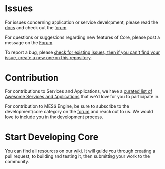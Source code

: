 # Issues

For issues concerning application or service development, please read the [docs](https://docs.mesg.com/) and check out the [forum](https://forum.mesg.com)

For questions or suggestions regarding new features of Core, please post a message on the [Forum](https://forum.mesg.com).

To report a bug, please [check for existing issues, then if you can't find your issue, create a new one on this repository](https://github.com/mesg-foundation/core/issues).

# Contribution

For contributions to Services and Applications, we have a [curated list of Awesome Services and Applications](https://github.com/mesg-foundation/awesome) that we'd love for you to participate in.

For contribution to MESG Engine, be sure to subscribe to the development/core category on the [forum](https://forum.mesg.com/c/development/core) and reach out to us. We would love to include you in the development process.

# Start Developing Core

You can find all resources on our [wiki](https://github.com/mesg-foundation/core/wiki). It will guide you through creating a pull request, to building and testing it, then submitting your work to the community.

